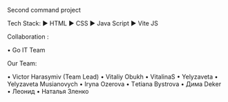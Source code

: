 Second command project

Tech Stack: ► HTML ► CSS ► Java Script ► Vite JS

Collaboration :

• Go IT Team

Our Team:

• Victor Harasymiv (Team Lead) • Vitaliy Obukh • VitalinaS • Yelyzaveta •
Yelyzaveta Musianovych • Iryna Ozerova • Тetiana Bystrova • Дима Deker • Леонид • Наталья Зленко
